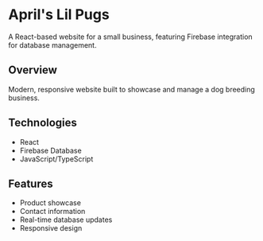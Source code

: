 # April's Lil Pugs

A React-based website for a small business, featuring Firebase integration for database management.

## Overview
Modern, responsive website built to showcase and manage a dog breeding business.

## Technologies
- React
- Firebase Database
- JavaScript/TypeScript

## Features
- Product showcase
- Contact information
- Real-time database updates
- Responsive design
